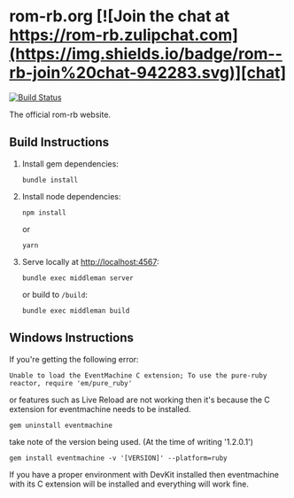 [travis]: https://travis-ci.org/rom-rb/rom-rb.org
[chat]: https://rom-rb.zulipchat.com

# rom-rb.org [![Join the chat at https://rom-rb.zulipchat.com](https://img.shields.io/badge/rom--rb-join%20chat-942283.svg)][chat]

[![Build Status](https://travis-ci.org/rom-rb/rom-rb.org.svg?branch=master)][travis]

The official rom-rb website.

## Build Instructions

1. Install gem dependencies:

   ```shell
   bundle install
    ```

2. Install node dependencies:

   ```shell
   npm install
   ```

   or

   ```shell
   yarn
   ```

3. Serve locally at [http://localhost:4567](http://localhost:4567):

   ```shell
   bundle exec middleman server
   ```

   or build to `/build`:

   ```shell
   bundle exec middleman build
   ```

 ## Windows Instructions
 If you're getting the following error:
 
 ```
 Unable to load the EventMachine C extension; To use the pure-ruby reactor, require 'em/pure_ruby'
 ```
 
 or features such as Live Reload are not working then it's because the
 C extension for eventmachine needs to be installed.
 
 ```
 gem uninstall eventmachine
 ```
 
 take note of the version being used. (At the time of writing '1.2.0.1')
 
 ```
 gem install eventmachine -v '[VERSION]' --platform=ruby
 ```
 
 If you have a proper environment with DevKit installed then eventmachine with its
 C extension will be installed and everything will work fine.
